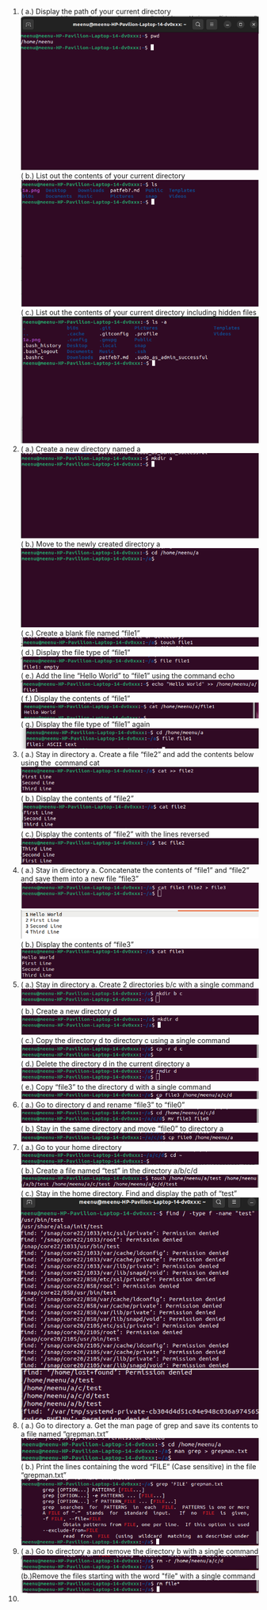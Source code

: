 1. ( a.) Display the path of your current directory ![1a](https://github.com/meenusince2004/bi0s/blob/master/screenshot1.png)
( b.) List out the contents of your current directory ![1b](https://github.com/meenusince2004/bi0s/blob/master/screenshot2.png)
( c.) List out the contents of your current directory including hidden files ![1c](https://github.com/meenusince2004/bi0s/blob/master/screenshot3.png)
2. ( a.) Create a new directory named a ![2a](https://github.com/meenusince2004/bi0s/blob/master/screenshot4.png)
( b.) Move to the newly created directory a ![2b](https://github.com/meenusince2004/bi0s/blob/master/screenshot5.png)
( c.) Create a blank file named “file1” ![2c](https://github.com/meenusince2004/bi0s/blob/master/screenshot6.png)
( d.) Display the file type of “file1” ![2d](https://github.com/meenusince2004/bi0s/blob/master/screenshot7.png)
( e.) Add the line “Hello World” to “file1” using the command echo ![2e](https://github.com/meenusince2004/bi0s/blob/master/screenshot8.png) 
( f.) Display the contents of “file1” ![2f](https://github.com/meenusince2004/bi0s/blob/master/screenshot9.png)
( g.) Display the file type of “file1” again ![2g](https://github.com/meenusince2004/bi0s/blob/master/screenshot10.png)
3. ( a.) Stay in directory a. Create a file “file2” and add the contents below using the  command cat ![3a](https://github.com/meenusince2004/bi0s/blob/master/screenshot11.png)
( b.) Display the contents of “file2” ![3b](https://github.com/meenusince2004/bi0s/blob/master/screenshot12.png)
( c.) Display the contents of “file2” with the lines reversed ![3c](https://github.com/meenusince2004/bi0s/blob/master/screenshot13.png)
4. ( a.) Stay in directory a. Concatenate the contents of “file1” and “file2” and save them into a new file “file3” ![4ai](https://github.com/meenusince2004/bi0s/blob/master/screenshot14i.png)
![4aii](https://github.com/meenusince2004/bi0s/blob/master/screenshot14ii.png)
( b.) Display the contents of “file3” ![4b](https://github.com/meenusince2004/bi0s/blob/master/screenshot15.png)
5. ( a.) Stay in directory a. Create 2 directories b/c with a single command ![5a](https://github.com/meenusince2004/bi0s/blob/master/screenshot16.png)
( b.) Create a new directory d ![5b](https://github.com/meenusince2004/bi0s/blob/master/screenshot17.png)
( c.) Copy the directory d to directory c using a single command ![5c](https://github.com/meenusince2004/bi0s/blob/master/screenshot18.png)
( d.) Delete the directory d in the current directory a ![5d](https://github.com/meenusince2004/bi0s/blob/master/screenshot19.png)
( e.) Copy “file3” to the directory d with a single command ![5e](https://github.com/meenusince2004/bi0s/blob/master/screenshot20.png)
6. ( a.) Go to directory d and rename “file3” to “file0” ![6a](https://github.com/meenusince2004/bi0s/blob/master/screenshot21.png)
( b.) Stay in the same directory and move “file0” to directory a ![6b](https://github.com/meenusince2004/bi0s/blob/master/screenshot22.png)
7. ( a.) Go to your home directory ![7a](https://github.com/meenusince2004/bi0s/blob/master/screenshot23.png)
( b.) Create a file named “test” in the directory a/b/c/d ![7b](https://github.com/meenusince2004/bi0s/blob/master/screenshot24.png)
( c.) Stay in the home directory. Find and display the path of “test” ![7ci](https://github.com/meenusince2004/bi0s/blob/master/screenshot25i.png)
![7cii](https://github.com/meenusince2004/bi0s/blob/master/screenshot25ii.png)
9. ( a.) Go to directory a. Get the man page of grep and save its contents to a file named “grepman.txt” ![9a](https://github.com/meenusince2004/bi0s/blob/master/screenshot26.png) 
( b.) Print the lines containing the word “FILE” (Case sensitive) in the file “grepman.txt” ![9b](https://github.com/meenusince2004/bi0s/blob/master/screenshot27.png)
10. ( a.) Go to directory a and remove the directory b with a single command ![10a](https://github.com/meenusince2004/bi0s/blob/master/screenshot28.png)
(b.)Remove the files starting with the word "file" with a single command ![10b](https://github.com/meenusince2004/bi0s/blob/master/screenshot29.png)
11. 
